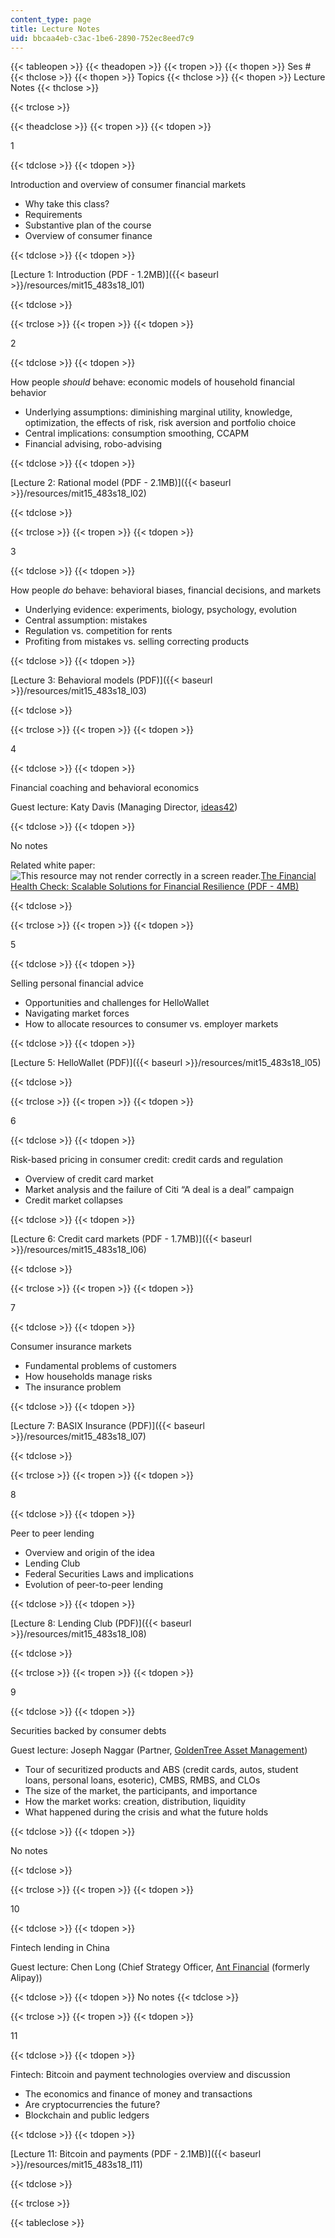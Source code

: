 ```yaml
---
content_type: page
title: Lecture Notes
uid: bbcaa4eb-c3ac-1be6-2890-752ec8eed7c9
---
```


{{< tableopen >}}
{{< theadopen >}}
{{< tropen >}}
{{< thopen >}}
Ses #
{{< thclose >}}
{{< thopen >}}
Topics
{{< thclose >}}
{{< thopen >}}
Lecture Notes
{{< thclose >}}

{{< trclose >}}

{{< theadclose >}}
{{< tropen >}}
{{< tdopen >}}


1


{{< tdclose >}}
{{< tdopen >}}


Introduction and overview of consumer financial markets

*   Why take this class?
*   Requirements
*   Substantive plan of the course
*   Overview of consumer finance


{{< tdclose >}}
{{< tdopen >}}


[Lecture 1: Introduction (PDF - 1.2MB)]({{< baseurl >}}/resources/mit15_483s18_l01)


{{< tdclose >}}

{{< trclose >}}
{{< tropen >}}
{{< tdopen >}}


2


{{< tdclose >}}
{{< tdopen >}}


How people _should_ behave: economic models of household financial behavior

*   Underlying assumptions: diminishing marginal utility, knowledge, optimization, the effects of risk, risk aversion and portfolio choice
*   Central implications: consumption smoothing, CCAPM
*   Financial advising, robo-advising


{{< tdclose >}}
{{< tdopen >}}


[Lecture 2: Rational model (PDF - 2.1MB)]({{< baseurl >}}/resources/mit15_483s18_l02)


{{< tdclose >}}

{{< trclose >}}
{{< tropen >}}
{{< tdopen >}}


3


{{< tdclose >}}
{{< tdopen >}}


How people _do_ behave: behavioral biases, financial decisions, and markets

*   Underlying evidence: experiments, biology, psychology, evolution
*   Central assumption: mistakes
*   Regulation vs. competition for rents
*   Profiting from mistakes vs. selling correcting products


{{< tdclose >}}
{{< tdopen >}}


[Lecture 3: Behavioral models (PDF)]({{< baseurl >}}/resources/mit15_483s18_l03)


{{< tdclose >}}

{{< trclose >}}
{{< tropen >}}
{{< tdopen >}}


4


{{< tdclose >}}
{{< tdopen >}}


Financial coaching and behavioral economics

Guest lecture: Katy Davis (Managing Director, [ideas42](http://www.ideas42.org/))


{{< tdclose >}}
{{< tdopen >}}


No notes

Related white paper: ![This resource may not render correctly in a screen reader.](/images/inacessible.gif)[The Financial Health Check: Scalable Solutions for Financial Resilience (PDF - 4MB)](http://www.ideas42.org/wp-content/uploads/2018/03/Financial-Health-Check.pdf)


{{< tdclose >}}

{{< trclose >}}
{{< tropen >}}
{{< tdopen >}}


5


{{< tdclose >}}
{{< tdopen >}}


Selling personal financial advice

*   Opportunities and challenges for HelloWallet
*   Navigating market forces
*   How to allocate resources to consumer vs. employer markets


{{< tdclose >}}
{{< tdopen >}}


[Lecture 5: HelloWallet (PDF)]({{< baseurl >}}/resources/mit15_483s18_l05)


{{< tdclose >}}

{{< trclose >}}
{{< tropen >}}
{{< tdopen >}}


6


{{< tdclose >}}
{{< tdopen >}}


Risk-based pricing in consumer credit: credit cards and regulation

*   Overview of credit card market
*   Market analysis and the failure of Citi “A deal is a deal” campaign
*   Credit market collapses


{{< tdclose >}}
{{< tdopen >}}


[Lecture 6: Credit card markets (PDF - 1.7MB)]({{< baseurl >}}/resources/mit15_483s18_l06) 


{{< tdclose >}}

{{< trclose >}}
{{< tropen >}}
{{< tdopen >}}


7


{{< tdclose >}}
{{< tdopen >}}


Consumer insurance markets

*   Fundamental problems of customers
*   How households manage risks
*   The insurance problem


{{< tdclose >}}
{{< tdopen >}}


[Lecture 7: BASIX Insurance (PDF)]({{< baseurl >}}/resources/mit15_483s18_l07) 


{{< tdclose >}}

{{< trclose >}}
{{< tropen >}}
{{< tdopen >}}


8


{{< tdclose >}}
{{< tdopen >}}


Peer to peer lending

*   Overview and origin of the idea
*   Lending Club
*   Federal Securities Laws and implications
*   Evolution of peer-to-peer lending


{{< tdclose >}}
{{< tdopen >}}


[Lecture 8: Lending Club (PDF)]({{< baseurl >}}/resources/mit15_483s18_l08) 


{{< tdclose >}}

{{< trclose >}}
{{< tropen >}}
{{< tdopen >}}


9


{{< tdclose >}}
{{< tdopen >}}


Securities backed by consumer debts

Guest lecture: Joseph Naggar (Partner, [GoldenTree Asset Management](https://www.goldentree.com/))

*   Tour of securitized products and ABS (credit cards, autos, student loans, personal loans, esoteric), CMBS, RMBS, and CLOs
*   The size of the market, the participants, and importance
*   How the market works: creation, distribution, liquidity
*   What happened during the crisis and what the future holds


{{< tdclose >}}
{{< tdopen >}}


No notes


{{< tdclose >}}

{{< trclose >}}
{{< tropen >}}
{{< tdopen >}}


10


{{< tdclose >}}
{{< tdopen >}}


Fintech lending in China

Guest lecture: Chen Long (Chief Strategy Officer, [Ant Financial](https://www.antfin.com/) (formerly Alipay))


{{< tdclose >}}
{{< tdopen >}}
No notes
{{< tdclose >}}

{{< trclose >}}
{{< tropen >}}
{{< tdopen >}}


11


{{< tdclose >}}
{{< tdopen >}}


Fintech: Bitcoin and payment technologies overview and discussion

*   The economics and finance of money and transactions
*   Are cryptocurrencies the future?
*   Blockchain and public ledgers


{{< tdclose >}}
{{< tdopen >}}


[Lecture 11: Bitcoin and payments (PDF - 2.1MB)]({{< baseurl >}}/resources/mit15_483s18_l11)


{{< tdclose >}}

{{< trclose >}}

{{< tableclose >}}